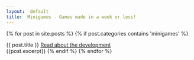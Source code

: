 ```yaml
---
layout:  default
title:  Minigames - Games made in a week or less!
---
```

{% for post in site.posts %}
{% if post.categories contains 'minigames' %}	
<div class="postHeader">
{{ post.title }}  <a href="{{ site.url }}{{ post.url }}">Read about the development</a>
</div>
{{post.excerpt}}
{% endif %}
{% endfor %}
